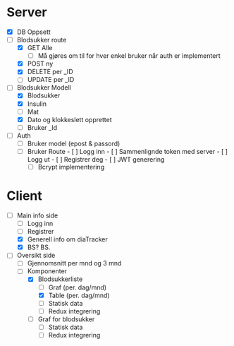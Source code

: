 # Server
- [x] DB Oppsett
- [ ] Blodsukker route
	- [x] GET Alle
		- [ ] Må gjøres om til for hver enkel bruker når auth er implementert
	- [x] POST ny
	- [x] DELETE per _ID
	- [ ] UPDATE per _ID 
- [ ] Blodsukker Modell
  - [x] Blodsukker
  - [x] Insulin
  - [ ] Mat
  - [x] Dato og klokkeslett opprettet
  - [ ] Bruker _Id
- [ ] Auth
  - [ ] Bruker model (epost & passord)
  - [ ] Bruker Route
		- [ ] Logg inn
			- [ ] Sammenlignde token med server
		- [ ] Logg ut
		- [ ] Registrer deg
			- [ ] JWT generering
	- [ ] Bcrypt implementering
# Client
- [ ] Main info side
	- [ ] Logg inn
	- [ ] Registrer
	- [x] Generell info om diaTracker
	- [x] BS? BS.
- [ ] Oversikt side
	- [ ] Gjennomsnitt per mnd og 3 mnd
	- [ ] Komponenter
		- [x] Blodsukkerliste
			- [ ] Graf (per. dag/mnd)
			- [x] Table (per. dag/mnd)
			- [ ] Statisk data
			- [ ] Redux integrering
		- [ ] Graf for blodsukker
			- [ ] Statisk data
			- [ ] Redux integrering